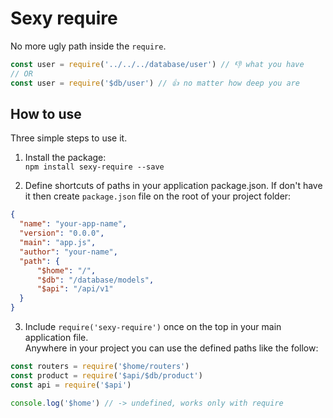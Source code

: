 # Sexy require
No more ugly path inside the `require`. <br/>
```js
const user = require('../../../database/user') // 👎 what you have
// OR
const user = require('$db/user') // 👍 no matter how deep you are
```

## How to use
Three simple steps to use it.
1. Install the package:<br/>
  `npm install sexy-require --save`

2. Define shortcuts of paths in your application package.json. If don't have it then create `package.json` file on the root of your project folder:

  ```json
  {
    "name": "your-app-name",
    "version": "0.0.0",
    "main": "app.js",
    "author": "your-name",
    "path": {
        "$home": "/",
        "$db": "/database/models",
        "$api": "/api/v1"
    }
  }
  ```

3. Include `require('sexy-require')` once on the top in your main application file.<br/>
Anywhere in your project you can use the defined paths like the follow:

  ```js
  const routers = require('$home/routers')
  const product = require('$api/$db/product')
  const api = require('$api')

  console.log('$home') // -> undefined, works only with require
  ```
